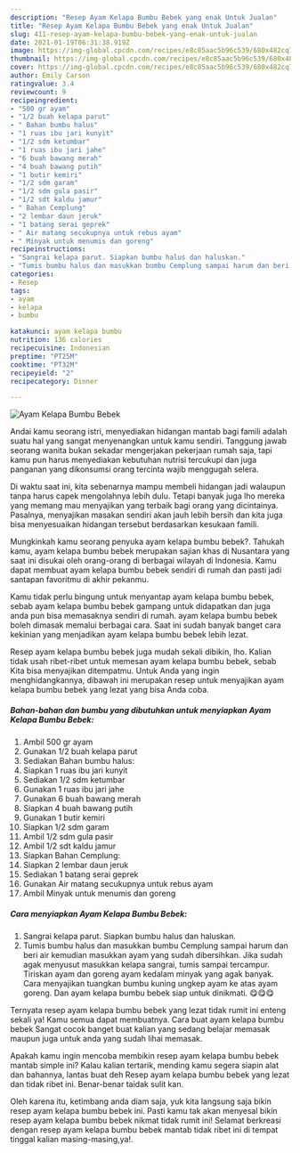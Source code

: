 ```yaml
---
description: "Resep Ayam Kelapa Bumbu Bebek yang enak Untuk Jualan"
title: "Resep Ayam Kelapa Bumbu Bebek yang enak Untuk Jualan"
slug: 411-resep-ayam-kelapa-bumbu-bebek-yang-enak-untuk-jualan
date: 2021-01-19T06:31:38.919Z
image: https://img-global.cpcdn.com/recipes/e8c85aac5b96c539/680x482cq70/ayam-kelapa-bumbu-bebek-foto-resep-utama.jpg
thumbnail: https://img-global.cpcdn.com/recipes/e8c85aac5b96c539/680x482cq70/ayam-kelapa-bumbu-bebek-foto-resep-utama.jpg
cover: https://img-global.cpcdn.com/recipes/e8c85aac5b96c539/680x482cq70/ayam-kelapa-bumbu-bebek-foto-resep-utama.jpg
author: Emily Carson
ratingvalue: 3.4
reviewcount: 9
recipeingredient:
- "500 gr ayam"
- "1/2 buah kelapa parut"
- " Bahan bumbu halus"
- "1 ruas ibu jari kunyit"
- "1/2 sdm ketumbar"
- "1 ruas ibu jari jahe"
- "6 buah bawang merah"
- "4 buah bawang putih"
- "1 butir kemiri"
- "1/2 sdm garam"
- "1/2 sdm gula pasir"
- "1/2 sdt kaldu jamur"
- " Bahan Cemplung"
- "2 lembar daun jeruk"
- "1 batang serai geprek"
- " Air matang secukupnya untuk rebus ayam"
- " Minyak untuk menumis dan goreng"
recipeinstructions:
- "Sangrai kelapa parut. Siapkan bumbu halus dan haluskan."
- "Tumis bumbu halus dan masukkan bumbu Cemplung sampai harum dan beri air kemudian masukkan ayam yang sudah dibersihkan. Jika sudah agak menyusut masukkan kelapa sangrai, tumis sampai tercampur. Tiriskan ayam dan goreng ayam kedalam minyak yang agak banyak. Cara menyajikan tuangkan bumbu kuning ungkep ayam ke atas ayam goreng. Dan ayam kelapa bumbu bebek siap untuk dinikmati. 😋😋😋"
categories:
- Resep
tags:
- ayam
- kelapa
- bumbu

katakunci: ayam kelapa bumbu 
nutrition: 136 calories
recipecuisine: Indonesian
preptime: "PT25M"
cooktime: "PT32M"
recipeyield: "2"
recipecategory: Dinner

---
```



![Ayam Kelapa Bumbu Bebek](https://img-global.cpcdn.com/recipes/e8c85aac5b96c539/680x482cq70/ayam-kelapa-bumbu-bebek-foto-resep-utama.jpg)

Andai kamu seorang istri, menyediakan hidangan mantab bagi famili adalah suatu hal yang sangat menyenangkan untuk kamu sendiri. Tanggung jawab seorang  wanita bukan sekadar mengerjakan pekerjaan rumah saja, tapi kamu pun harus menyediakan kebutuhan nutrisi tercukupi dan juga panganan yang dikonsumsi orang tercinta wajib menggugah selera.

Di waktu  saat ini, kita sebenarnya mampu membeli hidangan jadi walaupun tanpa harus capek mengolahnya lebih dulu. Tetapi banyak juga lho mereka yang memang mau menyajikan yang terbaik bagi orang yang dicintainya. Pasalnya, menyajikan masakan sendiri akan jauh lebih bersih dan kita juga bisa menyesuaikan hidangan tersebut berdasarkan kesukaan famili. 



Mungkinkah kamu seorang penyuka ayam kelapa bumbu bebek?. Tahukah kamu, ayam kelapa bumbu bebek merupakan sajian khas di Nusantara yang saat ini disukai oleh orang-orang di berbagai wilayah di Indonesia. Kamu dapat membuat ayam kelapa bumbu bebek sendiri di rumah dan pasti jadi santapan favoritmu di akhir pekanmu.

Kamu tidak perlu bingung untuk menyantap ayam kelapa bumbu bebek, sebab ayam kelapa bumbu bebek gampang untuk didapatkan dan juga anda pun bisa memasaknya sendiri di rumah. ayam kelapa bumbu bebek boleh dimasak memalui berbagai cara. Saat ini sudah banyak banget cara kekinian yang menjadikan ayam kelapa bumbu bebek lebih lezat.

Resep ayam kelapa bumbu bebek juga mudah sekali dibikin, lho. Kalian tidak usah ribet-ribet untuk memesan ayam kelapa bumbu bebek, sebab Kita bisa menyajikan ditempatmu. Untuk Anda yang ingin menghidangkannya, dibawah ini merupakan resep untuk menyajikan ayam kelapa bumbu bebek yang lezat yang bisa Anda coba.

<!--inarticleads1-->

##### Bahan-bahan dan bumbu yang dibutuhkan untuk menyiapkan Ayam Kelapa Bumbu Bebek:

1. Ambil 500 gr ayam
1. Gunakan 1/2 buah kelapa parut
1. Sediakan  Bahan bumbu halus:
1. Siapkan 1 ruas ibu jari kunyit
1. Sediakan 1/2 sdm ketumbar
1. Gunakan 1 ruas ibu jari jahe
1. Gunakan 6 buah bawang merah
1. Siapkan 4 buah bawang putih
1. Gunakan 1 butir kemiri
1. Siapkan 1/2 sdm garam
1. Ambil 1/2 sdm gula pasir
1. Ambil 1/2 sdt kaldu jamur
1. Siapkan  Bahan Cemplung:
1. Siapkan 2 lembar daun jeruk
1. Sediakan 1 batang serai geprek
1. Gunakan  Air matang secukupnya untuk rebus ayam
1. Ambil  Minyak untuk menumis dan goreng




<!--inarticleads2-->

##### Cara menyiapkan Ayam Kelapa Bumbu Bebek:

1. Sangrai kelapa parut. Siapkan bumbu halus dan haluskan.
1. Tumis bumbu halus dan masukkan bumbu Cemplung sampai harum dan beri air kemudian masukkan ayam yang sudah dibersihkan. Jika sudah agak menyusut masukkan kelapa sangrai, tumis sampai tercampur. Tiriskan ayam dan goreng ayam kedalam minyak yang agak banyak. Cara menyajikan tuangkan bumbu kuning ungkep ayam ke atas ayam goreng. Dan ayam kelapa bumbu bebek siap untuk dinikmati. 😋😋😋




Ternyata resep ayam kelapa bumbu bebek yang lezat tidak rumit ini enteng sekali ya! Kamu semua dapat membuatnya. Cara buat ayam kelapa bumbu bebek Sangat cocok banget buat kalian yang sedang belajar memasak maupun juga untuk anda yang sudah lihai memasak.

Apakah kamu ingin mencoba membikin resep ayam kelapa bumbu bebek mantab simple ini? Kalau kalian tertarik, mending kamu segera siapin alat dan bahannya, lantas buat deh Resep ayam kelapa bumbu bebek yang lezat dan tidak ribet ini. Benar-benar taidak sulit kan. 

Oleh karena itu, ketimbang anda diam saja, yuk kita langsung saja bikin resep ayam kelapa bumbu bebek ini. Pasti kamu tak akan menyesal bikin resep ayam kelapa bumbu bebek nikmat tidak rumit ini! Selamat berkreasi dengan resep ayam kelapa bumbu bebek mantab tidak ribet ini di tempat tinggal kalian masing-masing,ya!.

